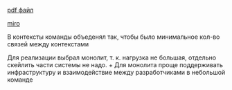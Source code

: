 [pdf файл](https://github.com/blablatdinov/system-analyze-course/files/11486673/homework1.pdf)

[miro](https://miro.com/app/board/uXjVMI68I0w=/?share_link_id=363433845727)

В контексты команды объеденял так, чтобы было минимальное кол-во связей между контекстами

Для реализации выбрал монолит, т. к. нагрузка не большая, отдельно скейлить части системы не надо. + Для монолита проще поддерживать инфраструктуру и взаимодействие между разработчиками в небольшой команде
